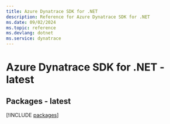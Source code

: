 ```yaml
---
title: Azure Dynatrace SDK for .NET
description: Reference for Azure Dynatrace SDK for .NET
ms.date: 09/02/2024
ms.topic: reference
ms.devlang: dotnet
ms.service: dynatrace
---
```

# Azure Dynatrace SDK for .NET - latest
## Packages - latest
[!INCLUDE [packages](dynatrace-index.md)]